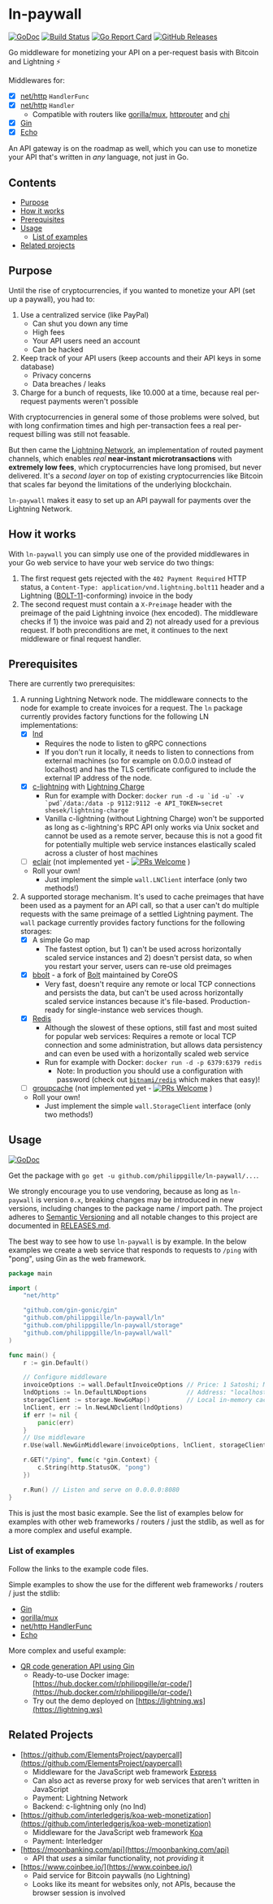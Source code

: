ln-paywall
==========

[![GoDoc](http://www.godoc.org/github.com/philippgille/ln-paywall/wall?status.svg)](http://www.godoc.org/github.com/philippgille/ln-paywall/wall) [![Build Status](https://travis-ci.org/philippgille/ln-paywall.svg?branch=master)](https://travis-ci.org/philippgille/ln-paywall) [![Go Report Card](https://goreportcard.com/badge/github.com/philippgille/ln-paywall)](https://goreportcard.com/report/github.com/philippgille/ln-paywall) [![GitHub Releases](https://img.shields.io/github/release/philippgille/ln-paywall.svg)](https://github.com/philippgille/ln-paywall/releases)

Go middleware for monetizing your API on a per-request basis with Bitcoin and Lightning ⚡️

Middlewares for:

- [X] [net/http](https://golang.org/pkg/net/http/) `HandlerFunc`
- [X] [net/http](https://golang.org/pkg/net/http/) `Handler`
	- Compatible with routers like [gorilla/mux](https://github.com/gorilla/mux), [httprouter](https://github.com/julienschmidt/httprouter) and [chi](https://github.com/go-chi/chi)
- [X] [Gin](https://github.com/gin-gonic/gin)
- [X] [Echo](https://github.com/labstack/echo)

An API gateway is on the roadmap as well, which you can use to monetize your API that's written in *any* language, not just in Go.

Contents
--------

- [Purpose](#purpose)
- [How it works](#how-it-works)
- [Prerequisites](#prerequisites)
- [Usage](#usage)
    - [List of examples](#list-of-examples)
- [Related projects](#related-projects)

Purpose
-------

Until the rise of cryptocurrencies, if you wanted to monetize your API (set up a paywall), you had to:

1. Use a centralized service (like PayPal)
    - Can shut you down any time
    - High fees
    - Your API users need an account
    - Can be hacked
2. Keep track of your API users (keep accounts and their API keys in some database)
    - Privacy concerns
    - Data breaches / leaks
3. Charge for a bunch of requests, like 10.000 at a time, because real per-request payments weren't possible

With cryptocurrencies in general some of those problems were solved, but with long confirmation times and high per-transaction fees a real per-request billing was still not feasable.

But then came the [Lightning Network](https://lightning.network/), an implementation of routed payment channels, which enables *real* **near-instant microtransactions** with **extremely low fees**, which cryptocurrencies have long promised, but never delivered. It's a *second layer* on top of existing cryptocurrencies like Bitcoin that scales far beyond the limitations of the underlying blockchain.

`ln-paywall` makes it easy to set up an API paywall for payments over the Lightning Network.

How it works
------------

With `ln-paywall` you can simply use one of the provided middlewares in your Go web service to have your web service do two things:

1. The first request gets rejected with the `402 Payment Required` HTTP status, a `Content-Type: application/vnd.lightning.bolt11` header and a Lightning ([BOLT-11](https://github.com/lightningnetwork/lightning-rfc/blob/master/11-payment-encoding.md)-conforming) invoice in the body
2. The second request must contain a `X-Preimage` header with the preimage of the paid Lightning invoice (hex encoded). The middleware checks if 1) the invoice was paid and 2) not already used for a previous request. If both preconditions are met, it continues to the next middleware or final request handler.

Prerequisites
-------------

There are currently two prerequisites:

1. A running Lightning Network node. The middleware connects to the node for example to create invoices for a request. The `ln` package currently provides factory functions for the following LN implementations:
	- [X] [lnd](https://github.com/lightningnetwork/lnd)
		- Requires the node to listen to gRPC connections
		- If you don't run it locally, it needs to listen to connections from external machines (so for example on 0.0.0.0 instead of localhost) and has the TLS certificate configured to include the external IP address of the node.
	- [X] [c-lightning](https://github.com/ElementsProject/lightning) with [Lightning Charge](https://github.com/ElementsProject/lightning-charge)
		- Run for example with Docker: ``docker run -d -u `id -u` -v `pwd`/data:/data -p 9112:9112 -e API_TOKEN=secret shesek/lightning-charge``
		- Vanilla c-lightning (without Lightning Charge) won't be supported as long as c-lightning's RPC API only works via Unix socket and cannot be used as a remote server, because this is not a good fit for potentially multiple web service instances elastically scaled across a cluster of host machines
	- [ ] [eclair](https://github.com/ACINQ/eclair) (not implemented yet - [![PRs Welcome](https://img.shields.io/badge/PRs-welcome-brightgreen.svg?style=flat-square)](http://makeapullrequest.com) )
	- Roll your own!
		- Just implement the simple `wall.LNClient` interface (only two methods!)
2. A supported storage mechanism. It's used to cache preimages that have been used as a payment for an API call, so that a user can't do multiple requests with the same preimage of a settled Lightning payment. The `wall` package currently provides factory functions for the following storages:
	- [X] A simple Go map
		- The fastest option, but 1) can't be used across horizontally scaled service instances and 2) doesn't persist data, so when you restart your server, users can re-use old preimages
	- [X] [bbolt](https://github.com/coreos/bbolt) - a fork of [Bolt](https://github.com/boltdb/bolt) maintained by CoreOS
		- Very fast, doesn't require any remote or local TCP connections and persists the data, but can't be used across horizontally scaled service instances because it's file-based. Production-ready for single-instance web services though.
	- [X] [Redis](https://redis.io/)
		- Although the slowest of these options, still fast and most suited for popular web services: Requires a remote or local TCP connection and some administration, but allows data persistency and can even be used with a horizontally scaled web service
		- Run for example with Docker: `docker run -d -p 6379:6379 redis`
			- Note: In production you should use a configuration with password (check out [`bitnami/redis`](https://hub.docker.com/r/bitnami/redis/) which makes that easy)!
	- [ ] [groupcache](https://github.com/golang/groupcache) (not implemented yet - [![PRs Welcome](https://img.shields.io/badge/PRs-welcome-brightgreen.svg?style=flat-square)](http://makeapullrequest.com) )
	- Roll your own!
		- Just implement the simple `wall.StorageClient` interface (only two methods!)

Usage
-----

[![GoDoc](http://www.godoc.org/github.com/philippgille/ln-paywall/wall?status.svg)](http://www.godoc.org/github.com/philippgille/ln-paywall/wall)

Get the package with `go get -u github.com/philippgille/ln-paywall/...`.

We strongly encourage you to use vendoring, because as long as `ln-paywall` is version `0.x`, breaking changes may be introduced in new versions, including changes to the package name / import path. The project adheres to [Semantic Versioning](http://semver.org/spec/v2.0.0.html) and all notable changes to this project are documented in [RELEASES.md](https://github.com/philippgille/ln-paywall/blob/master/RELEASES.md).

The best way to see how to use `ln-paywall` is by example. In the below examples we create a web service that responds to requests to `/ping` with "pong", using Gin as the web framework.


```Go
package main

import (
	"net/http"

	"github.com/gin-gonic/gin"
	"github.com/philippgille/ln-paywall/ln"
	"github.com/philippgille/ln-paywall/storage"
	"github.com/philippgille/ln-paywall/wall"
)

func main() {
	r := gin.Default()

	// Configure middleware
	invoiceOptions := wall.DefaultInvoiceOptions // Price: 1 Satoshi; Memo: "API call"
	lndOptions := ln.DefaultLNDoptions           // Address: "localhost:10009", CertFile: "tls.cert", MacaroonFile: "invoice.macaroon"
	storageClient := storage.NewGoMap()          // Local in-memory cache
	lnClient, err := ln.NewLNDclient(lndOptions)
	if err != nil {
		panic(err)
	}
	// Use middleware
	r.Use(wall.NewGinMiddleware(invoiceOptions, lnClient, storageClient))

	r.GET("/ping", func(c *gin.Context) {
		c.String(http.StatusOK, "pong")
	})

	r.Run() // Listen and serve on 0.0.0.0:8080
}
```

This is just the most basic example. See the list of examples below for examples with other web frameworks / routers / just the stdlib, as well as for a more complex and useful example.

### List of examples

Follow the links to the example code files.

Simple examples to show the use for the different web frameworks / routers / just the stdlib:

- [Gin](examples/ping/gin/main.go)
- [gorilla/mux](examples/ping/gorilla-mux/main.go)
- [net/http HandlerFunc](examples/ping/handlerfunc/main.go)
- [Echo](examples/ping/echo/main.go)

More complex and useful example:

- [QR code generation API using Gin](examples/qr-code/main.go)
	- Ready-to-use Docker image: [https://hub.docker.com/r/philippgille/qr-code/](https://hub.docker.com/r/philippgille/qr-code/)
	- Try out the demo deployed on [https://lightning.ws](https://lightning.ws)

Related Projects
----------------

- [https://github.com/ElementsProject/paypercall](https://github.com/ElementsProject/paypercall)
    - Middleware for the JavaScript web framework [Express](https://expressjs.com/)
    - Can also act as reverse proxy for web services that aren't written in JavaScript
    - Payment: Lightning Network
    - Backend: c-lightning only (no lnd)
- [https://github.com/interledgerjs/koa-web-monetization](https://github.com/interledgerjs/koa-web-monetization)
    - Middleware for the JavaScript web framework [Koa](https://koajs.com/)
    - Payment: Interledger
- [https://moonbanking.com/api](https://moonbanking.com/api)
    - API that *uses* a similar functionality, not *providing* it
- [https://www.coinbee.io/](https://www.coinbee.io/)
	- Paid service for Bitcoin paywalls (no Lightning)
	- Looks like its meant for websites only, not APIs, because the browser session is involved
